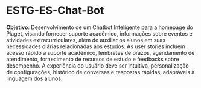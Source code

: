 # ESTG-ES-Chat-Bot

**Objetivo**: Desenvolvimento de um Chatbot Inteligente para a homepage do Piaget, visando fornecer suporte acadêmico, informações sobre eventos e atividades extracurriculares, além de auxiliar os alunos em suas necessidades diárias relacionadas aos estudos. As user stories incluem acesso rápido a suporte acadêmico, lembretes de prazos, agendamento de atendimento, fornecimento de recursos de estudo e feedbacks sobre desempenho. A experiência do usuário deve ser intuitiva, personalização de configurações, histórico de conversas e respostas rápidas, adaptáveis à linguagem dos alunos.

